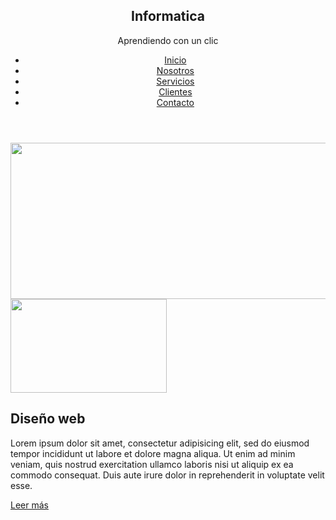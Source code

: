 <html>
	<head>
		<title></title>
	</head>
	<body>
		<div id="principal">
			<header>
				<div id="logo">
					<h2 class="titulo">Informatica</h2>
					<p class="sub-titulo">Aprendiendo con un clic</p>
				</div>
				<nav class="menu">
					<ul>
						<li><a href="">Inicio</a></li>
						<li><a href="">Nosotros</a></li>
						<li><a href="">Servicios</a></li>
						<li><a href="">Clientes</a></li>
						<li><a href="">Contacto</a></li>
					</ul>
				</nav>
			</header>
			<section id="slide">
				<img src="img/slide.jpg" width="900" height="250">
			</section>
			<section id="categorias">
				<section class="uno">
					<img src="img/disenio_web.png" width="250" height="150" >
					<h2>Diseño web</h2>
					<p class="parrafo">
					Lorem ipsum dolor sit amet, consectetur adipisicing elit, sed do eiusmod
						tempor incididunt ut labore et dolore magna aliqua. Ut enim ad minim veniam,
						quis nostrud exercitation ullamco laboris nisi ut aliquip ex ea commodo
						consequat. Duis aute irure dolor in reprehenderit in voluptate velit esse.
					</p>
					<a href="" class="leer-mas">Leer más</a><br><br>
				</section>
				<section class="uno dos">

